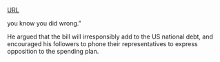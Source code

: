 <a href="https://www.bbc.com/news/articles/c5yg98rl717o">URL</a>

<p>you know you did wrong."</p>

<p>He argued that the bill will irresponsibly add to the US national debt, and encouraged his followers to phone their representatives to express opposition to the spending plan.</p>